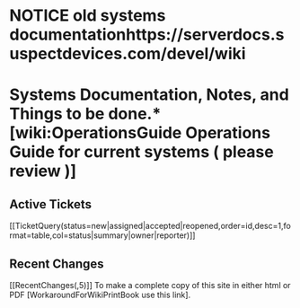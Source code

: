 # NOTICE old systems documentationhttps://serverdocs.suspectdevices.com/devel/wiki
# Systems Documentation, Notes, and Things to be done.* [wiki:OperationsGuide Operations Guide for current systems ( please review )] 

## Active Tickets
[[TicketQuery(status=new|assigned|accepted|reopened,order=id,desc=1,format=table,col=status|summary|owner|reporter)]]

## Recent Changes
[[RecentChanges(,5)]]
To make a complete copy of this site in either html or PDF [WorkaroundForWikiPrintBook use this link]. 